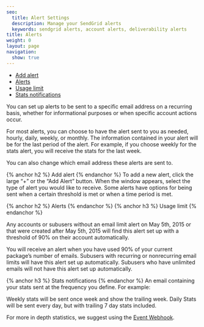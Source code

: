 ```yaml
---
seo:
  title: Alert Settings
  description: Manage your SendGrid alerts
  keywords: sendgrid alerts, account alerts, deliverability alerts
title: Alerts
weight: 0
layout: page
navigation:
  show: true
---
```


- [Add alert](#-Add-alert)
- [Alerts](#-Alerts)
- [Usage limit](#-Usage-limit)
- [Stats notifications](#-Stats-notifications)

You can set up alerts to be sent to a specific email address on a recurring basis, whether for informational purposes or when specific account actions occur.

For most alerts, you can choose to have the alert sent to you as needed, hourly, daily, weekly, or monthly. The information contained in your alert will be for the last period of the alert. For example, if you choose weekly for the stats alert, you will receive the stats for the last week.

You can also change which email address these alerts are sent to.

{% anchor h2 %}	Add alert
{% endanchor %}	
To add a new alert, click the large “+” or the “Add Alert” button. When the window appears, select the type of alert you would like to receive. Some alerts have options for being sent when a certain threshold is met or when a time period is met.

{% anchor h2 %}	Alerts
{% endanchor %}	
{% anchor h3 %}	Usage limit
{% endanchor %}	
<call-out>

Any accounts or subusers without an email limit alert on May 5th, 2015 or that were created after May 5th, 2015 will find this alert set up with a threshold of 90% on their account automatically.

</call-out>

You will receive an alert when you have used 90% of your current package’s number of emails. Subusers with recurring or nonrecurring email limits will have this alert set up automatically. Subusers who have unlimited emails will not have this alert set up automatically.

{% anchor h3 %}	Stats notifications
{% endanchor %}	
An email containing your stats sent at the frequency you define. For example:

Weekly stats will be sent once week and show the trailing week.
Daily Stats will be sent every day, but with trailing 7 day stats included.

For more in depth statistics, we suggest using the [Event Webhook]({{root_url}}/for-developers/tracking-events/event.html).
